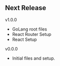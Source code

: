 Next Release
-
v1.0.0
* GoLang root files
* React Router Setup
* React Setup

v0.0.0
* Initial files and setup.